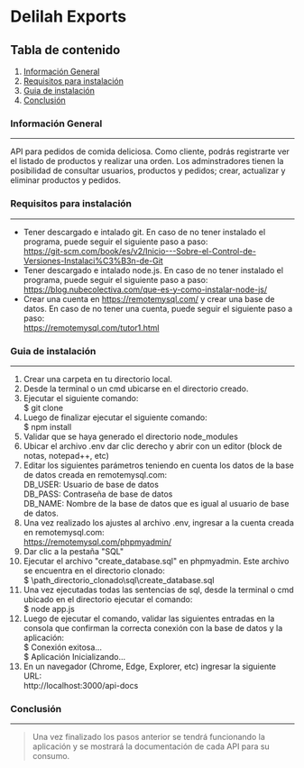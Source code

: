 # Delilah Exports
## Tabla de contenido
1. [Información General](#Informacion-general)
2. [Requisitos para instalación](#Requisitos-instalacion)
3. [Guia de instalación](#Guia-instalacion)
4. [Conclusión](#Conclusion)

### Información General
***
API para pedidos de comida deliciosa. Como cliente, podrás registrarte ver el listado de productos y realizar una orden.
Los adminstradores tienen la posibilidad de consultar usuarios, productos y pedidos; crear, actualizar y eliminar productos y pedidos.

### Requisitos para instalación
***
* Tener descargado e intalado git. En caso de no tener instalado el programa, puede seguir el siguiente paso a paso:\
https://git-scm.com/book/es/v2/Inicio---Sobre-el-Control-de-Versiones-Instalaci%C3%B3n-de-Git
* Tener descargado e intalado node.js. En caso de no tener instalado el programa, puede seguir el siguiente paso a paso:\
https://blog.nubecolectiva.com/que-es-y-como-instalar-node-js/
* Crear una cuenta en https://remotemysql.com/ y crear una base de datos. En caso de no tener una cuenta, puede seguir el siguiente paso a paso:\
https://remotemysql.com/tutor1.html

### Guia de instalación
***
1. Crear una carpeta en tu directorio local.
2. Desde la terminal o un cmd ubicarse en el directorio creado.
3. Ejecutar el siguiente comando:\
$ git clone 
4. Luego de finalizar ejecutar el siguiente comando:\
$ npm install
5. Validar que se haya generado el directorio node_modules
6. Ubicar el archivo .env dar clic derecho y abrir con un editor (block de notas, notepad++, etc)
7. Editar los siguientes parámetros teniendo en cuenta los datos de la base de datos creada en remotemysql.com:\
DB_USER: Usuario de base de datos\
DB_PASS: Contraseña de base de datos\
DB_NAME: Nombre de la base de datos que es igual al usuario de base de datos.
8. Una vez realizado los ajustes al archivo .env, ingresar a la cuenta creada en remotemysql.com:\
https://remotemysql.com/phpmyadmin/
9. Dar clic a la pestaña "SQL"
10. Ejecutar el archivo "create_database.sql" en phpmyadmin. Este archivo se encuentra en el directorio clonado:\
$ \path_directorio_clonado\sql\create_database.sql
12. Una vez ejecutadas todas las sentencias de sql, desde la terminal o cmd ubicado en el directorio ejecutar el comando:\
$ node app.js
13. Luego de ejecutar el comando, validar las siguientes entradas en la consola que confirman la correcta conexión con la base de datos y la aplicación:\
$ Conexión exitosa...\
$ Aplicación Inicializando...
14. En un navegador (Chrome, Edge, Explorer, etc) ingresar la siguiente URL:\
http://localhost:3000/api-docs

### Conclusión
***
> Una vez finalizado los pasos anterior se tendrá funcionando la aplicación y se mostrará la documentación de cada API para su consumo.
